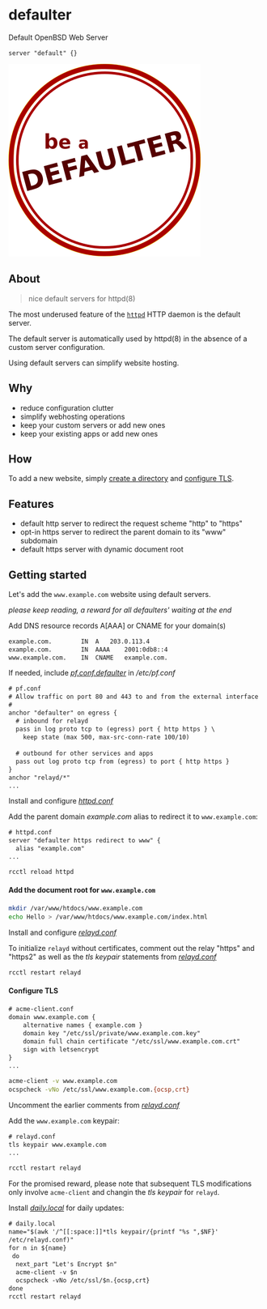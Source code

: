 # defaulter

Default OpenBSD Web Server
```console
server "default" {}
```

![defaulter logo](defaulter.png)

## About
> nice default servers for httpd(8)

The most underused feature of the [`httpd`](https://man.openbsd.org/httpd.8) HTTP daemon is the default server.

The default server is automatically used by httpd(8) in the absence of a custom server configuration.

Using default servers can simplify website hosting.

## Why

* reduce configuration clutter
* simplify webhosting operations
* keep your custom servers or add new ones
* keep your existing apps or add new ones

## How

To add a new website, simply [create a directory](#add-the-document-root-for-wwwexamplecom) and [configure TLS](#configure-tls).

## Features

* default http server to redirect the request scheme "http" to "https"
* opt-in https server to redirect the parent domain to its "www" subdomain
* default https server with dynamic document root

## Getting started

Let's add the `www.example.com` website using default servers.

*please keep reading, a reward for all defaulters' waiting at the end*

Add DNS resource records A[AAA] or CNAME for your domain(s)
```console
example.com.		IN	A	203.0.113.4
example.com.		IN	AAAA	2001:0db8::4
www.example.com.	IN	CNAME	example.com.
```

If needed, include [*pf.conf.defaulter*](src/etc/pf.conf.defaulter) in */etc/pf.conf*
```console
# pf.conf
# Allow traffic on port 80 and 443 to and from the external interface
#
anchor "defaulter" on egress {
  # inbound for relayd
  pass in log proto tcp to (egress) port { http https } \
    keep state (max 500, max-src-conn-rate 100/10)

  # outbound for other services and apps
  pass out log proto tcp from (egress) to port { http https }
}
anchor "relayd/*"
...
```

Install and configure [*httpd.conf*](src/etc/httpd.conf)

Add the parent domain *example.com* alias to redirect it to `www.example.com`:
```console
# httpd.conf
server "defaulter https redirect to www" {
  alias "example.com"
...
```
```sh
rcctl reload httpd
```

#### Add the document root for `www.example.com`
```sh
mkdir /var/www/htdocs/www.example.com
echo Hello > /var/www/htdocs/www.example.com/index.html
```

Install and configure [*relayd.conf*](src/etc/relayd.conf)

To initialize `relayd` without certificates, comment out the relay "https" and "https2" as well as the *tls keypair* statements from [*relayd.conf*](src/etc/relayd.conf)
```sh
rcctl restart relayd
```

#### Configure TLS
```console
# acme-client.conf
domain www.example.com {
	alternative names { example.com }
	domain key "/etc/ssl/private/www.example.com.key"
	domain full chain certificate "/etc/ssl/www.example.com.crt"
	sign with letsencrypt
}
...
```
```sh
acme-client -v www.example.com
ocspcheck -vNo /etc/ssl/www.example.com.{ocsp,crt}
```

Uncomment the earlier comments from [*relayd.conf*](src/etc/relayd.conf)

Add the `www.example.com` keypair:
```console
# relayd.conf
tls keypair www.example.com
...
```
```sh
rcctl restart relayd
```

For the promised reward, please note that subsequent TLS modifications only involve `acme-client` and changin the *tls keypair* for `relayd`.

Install [*daily.local*](src/etc/daily.local) for daily updates:
```console
# daily.local
name="$(awk '/^[[:space:]]*tls keypair/{printf "%s ",$NF}' /etc/relayd.conf)"
for n in ${name}
 do
  next_part "Let's Encrypt $n"
  acme-client -v $n
  ocspcheck -vNo /etc/ssl/$n.{ocsp,crt}
done
rcctl restart relayd
```

